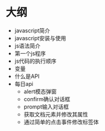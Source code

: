 # 大纲
- javascript简介
- javascript安装与使用
- js语法简介
- 第一个js程序
- js代码的执行顺序
- 变量
- 什么是API
- 每日api
    - alert模态弹窗
    - confirm确认对话框
    - prompt输入对话框
    - 获取文档元素并修改其属性
    - 通过简单的点击事件修改标签体